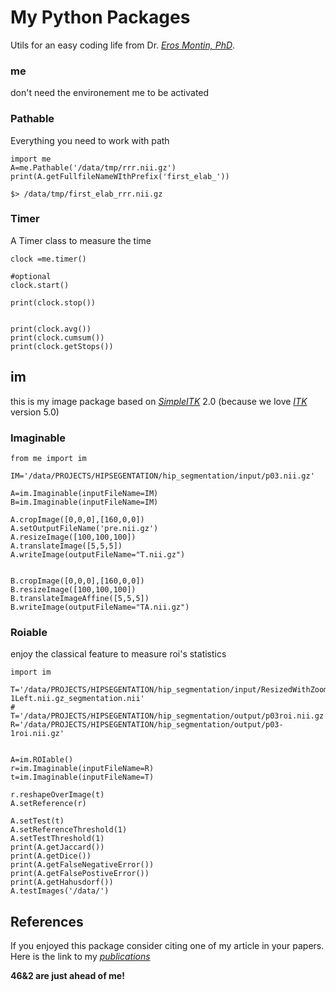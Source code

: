# My Python Packages
Utils for an easy coding life from Dr. [*Eros Montin, PhD*](http://me.biodimensional.com).

### me
don't need the environement me to be activated
### Pathable
Everything you need to work with path

```
import me
A=me.Pathable('/data/tmp/rrr.nii.gz')
print(A.getFullfileNameWIthPrefix('first_elab_'))

```

```
$> /data/tmp/first_elab_rrr.nii.gz

```

### Timer
A Timer class to measure the time

```
clock =me.timer()

#optional
clock.start()

print(clock.stop())


print(clock.avg())
print(clock.cumsum())
print(clock.getStops())
```


## im

this is my image package based on [*SimpleITK*](https://simpleitk.org/) 2.0
(because we love [*ITK*](https://itk.org/) version 5.0)
### Imaginable

```
from me import im

IM='/data/PROJECTS/HIPSEGENTATION/hip_segmentation/input/p03.nii.gz'

A=im.Imaginable(inputFileName=IM)
B=im.Imaginable(inputFileName=IM)

A.cropImage([0,0,0],[160,0,0])
A.setOutputFileName('pre.nii.gz')
A.resizeImage([100,100,100])
A.translateImage([5,5,5])
A.writeImage(outputFileName="T.nii.gz")


B.cropImage([0,0,0],[160,0,0])
B.resizeImage([100,100,100])
B.translateImageAffine([5,5,5])
B.writeImage(outputFileName="TA.nii.gz")

```
### Roiable
enjoy the classical feature to measure roi's statistics

```
import im

T='/data/PROJECTS/HIPSEGENTATION/hip_segmentation/input/ResizedWithZoom/numcv_4p03-1Left.nii.gz_segmentation.nii'
# T='/data/PROJECTS/HIPSEGENTATION/hip_segmentation/output/p03roi.nii.gz'
R='/data/PROJECTS/HIPSEGENTATION/hip_segmentation/output/p03-1roi.nii.gz'


A=im.ROIable()
r=im.Imaginable(inputFileName=R)
t=im.Imaginable(inputFileName=T)

r.reshapeOverImage(t)
A.setReference(r)

A.setTest(t)
A.setReferenceThreshold(1)
A.setTestThreshold(1)
print(A.getJaccard())
print(A.getDice())
print(A.getFalseNegativeError())
print(A.getFalsePostiveError())
print(A.getHahusdorf())
A.testImages('/data/')
```
## References
If you enjoyed this package consider citing one of my article in your papers. Here is the link to my [*publications*](http://me.biodimensional.com)

**46&2 are just ahead of me!**
